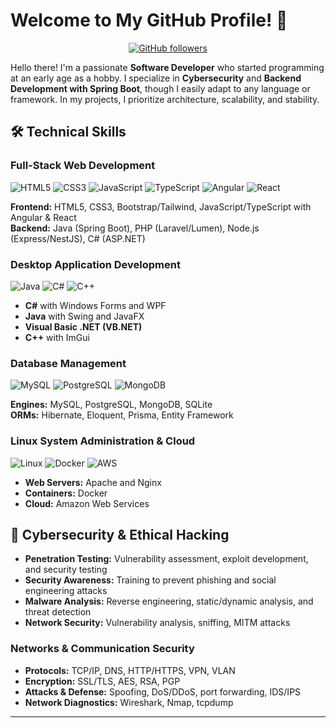 # Welcome to My GitHub Profile! 👋
<div align="center">

[![GitHub followers](https://img.shields.io/github/followers/accessmodifier364?style=for-the-badge&logo=github)](https://github.com/accessmodifier364)

</div>

Hello there! I'm a passionate **Software Developer** who started programming at an early age as a hobby. I specialize in **Cybersecurity** and **Backend Development with Spring Boot**, though I easily adapt to any language or framework. In my projects, I prioritize architecture, scalability, and stability.

## 🛠️ Technical Skills

### **Full-Stack Web Development**
![HTML5](https://img.shields.io/badge/-HTML5-E34F26?style=flat-square&logo=html5&logoColor=white)
![CSS3](https://img.shields.io/badge/-CSS3-1572B6?style=flat-square&logo=css&logoColor=white)
![JavaScript](https://img.shields.io/badge/-JavaScript-F7DF1E?style=flat-square&logo=javascript&logoColor=black)
![TypeScript](https://img.shields.io/badge/-TypeScript-3178C6?style=flat-square&logo=typescript&logoColor=white)
![Angular](https://img.shields.io/badge/-Angular-DD0031?style=flat-square&logo=angular&logoColor=white)
![React](https://img.shields.io/badge/-React-61DAFB?style=flat-square&logo=react&logoColor=black)

**Frontend:** HTML5, CSS3, Bootstrap/Tailwind, JavaScript/TypeScript with Angular & React  
**Backend:** Java (Spring Boot), PHP (Laravel/Lumen), Node.js (Express/NestJS), C# (ASP.NET)

### **Desktop Application Development**
![Java](https://img.shields.io/badge/-Java-E34F26?style=flat-square&logo=openjdk&logoColor=white)
![C#](https://custom-icon-badges.demolab.com/badge/-C%23-%23239120?style=flat-square&logo=csharp&logoColor=white)
![C++](https://img.shields.io/badge/-C++-00599C?style=flat-square&logo=cplusplus&logoColor=white)

- **C#** with Windows Forms and WPF
- **Java** with Swing and JavaFX  
- **Visual Basic .NET (VB.NET)**
- **C++** with ImGui

### **Database Management**
![MySQL](https://img.shields.io/badge/-MySQL-4479A1?style=flat-square&logo=mysql&logoColor=white)
![PostgreSQL](https://img.shields.io/badge/-PostgreSQL-4169E1?style=flat-square&logo=postgresql&logoColor=white)
![MongoDB](https://img.shields.io/badge/-MongoDB-47A248?style=flat-square&logo=mongodb&logoColor=white)

**Engines:** MySQL, PostgreSQL, MongoDB, SQLite  
**ORMs:** Hibernate, Eloquent, Prisma, Entity Framework

### **Linux System Administration & Cloud**
![Linux](https://img.shields.io/badge/-Linux-FCC624?style=flat-square&logo=linux&logoColor=black)
![Docker](https://img.shields.io/badge/-Docker-2496ED?style=flat-square&logo=docker&logoColor=white)
![AWS](https://custom-icon-badges.demolab.com/badge/AWS-%23FF9900.svg?logo=aws&logoColor=white)

- **Web Servers:** Apache and Nginx
- **Containers:** Docker
- **Cloud:** Amazon Web Services

## 🔐 Cybersecurity & Ethical Hacking

- **Penetration Testing:** Vulnerability assessment, exploit development, and security testing
- **Security Awareness:** Training to prevent phishing and social engineering attacks  
- **Malware Analysis:** Reverse engineering, static/dynamic analysis, and threat detection
- **Network Security:** Vulnerability analysis, sniffing, MITM attacks

### **Networks & Communication Security**

- **Protocols:** TCP/IP, DNS, HTTP/HTTPS, VPN, VLAN
- **Encryption:** SSL/TLS, AES, RSA, PGP  
- **Attacks & Defense:** Spoofing, DoS/DDoS, port forwarding, IDS/IPS
- **Network Diagnostics:** Wireshark, Nmap, tcpdump

---
